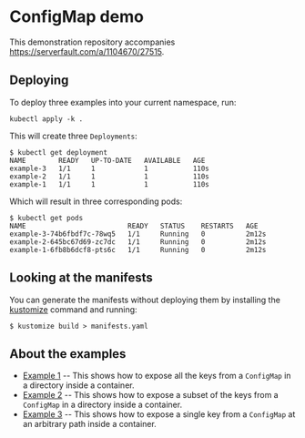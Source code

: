# ConfigMap demo

This demonstration repository accompanies https://serverfault.com/a/1104670/27515.

## Deploying

To deploy three examples into your current namespace, run:

```
kubectl apply -k .
```

This will create three `Deployments`:

```
$ kubectl get deployment
NAME        READY   UP-TO-DATE   AVAILABLE   AGE
example-3   1/1     1            1           110s
example-2   1/1     1            1           110s
example-1   1/1     1            1           110s
```

Which will result in three corresponding pods:

```
$ kubectl get pods
NAME                         READY   STATUS    RESTARTS   AGE
example-3-74b6fbdf7c-78wq5   1/1     Running   0          2m12s
example-2-645bc67d69-zc7dc   1/1     Running   0          2m12s
example-1-6fb8b6dcf8-pts6c   1/1     Running   0          2m12s
```

## Looking at the manifests

You can generate the manifests without deploying them by installing the [kustomize][] command and running:

```
$ kustomize build > manifests.yaml
```

[kustomize]: https://kustomize.io/

## About the examples

- [Example 1](example1) -- This shows how to expose all the keys from a `ConfigMap` in a directory inside a container.
- [Example 2](example2) -- This shows how to expose a subset of the keys from a `ConfigMap` in a directory inside a container.
- [Example 3](example3) -- This shows how to expose a single key from a `ConfigMap` at an arbitrary path inside a container.
